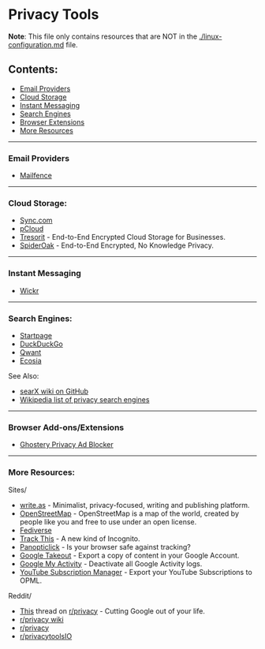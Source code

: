 # Privacy Tools

**Note**: This file only contains resources that are NOT in the [./linux-configuration.md](./linux-configuration.md) file.

## Contents:
- [Email Providers](#email-providers)
- [Cloud Storage](#cloud-storage)
- [Instant Messaging](#instant-messaging)
- [Search Engines](#search-engines)
- [Browser Extensions](#browser-extensions)
- [More Resources](#more-resources)

---

### Email Providers
- [Mailfence](https://mailfence.com/)

---

### Cloud Storage:
- [Sync.com](https://www.sync.com/)
- [pCloud](https://www.pcloud.com/)
- [Tresorit](https://www.tresorit.com/) - End-to-End Encrypted Cloud Storage for Businesses.
- [SpiderOak](https://spideroak.com/) - End-to-End Encrypted, No Knowledge Privacy.

---

### Instant Messaging
- [Wickr](https://wickr.com/)

---

### Search Engines:
- [Startpage](https://www.startpage.com/)
- [DuckDuckGo](https://duckduckgo.com/)
- [Qwant](http://qwant.com/)
- [Ecosia](https://www.ecosia.org/)

See Also:
- [searX wiki on GitHub](https://github.com/asciimoo/searx/wiki/possible-search-engines)
- [Wikipedia list of privacy search engines](https://en.wikipedia.org/wiki/List_of_search_engines#Privacy_search_engines)

---

### Browser Add-ons/Extensions
- [Ghostery Privacy Ad Blocker](https://www.ghostery.com/)

---

### More Resources:
Sites/
- [write.as](https://write.as/) - Minimalist, privacy-focused, writing and publishing platform.
- [OpenStreetMap](https://www.openstreetmap.org) - OpenStreetMap is a map of the world, created by people like you and free to use under an open license.
- [Fediverse](https://fediverse.party/)
- [Track This](https://trackthis.link) - A new kind of Incognito.
- [Panopticlick](https://panopticlick.eff.org/) - Is your browser safe against tracking?
- [Google Takeout](https://takeout.google.com/) - Export a copy of content in your Google Account.
- [Google My Activity](https://myactivity.google.com/myactivity) - Deactivate all Google Activity logs.
- [YouTube Subscription Manager](https://www.youtube.com/subscription_manager) - Export your YouTube Subscriptions to OPML.

Reddit/
- [This](https://www.reddit.com/r/privacy/comments/byzq4w/megathread_cutting_google_out_of_your_life_2019/?utm_source=share&utm_medium=web2x) thread on [r/privacy](https://www.reddit.com/r/privacy/) - Cutting Google out of your life.
- [r/privacy wiki](https://www.reddit.com/r/privacy/wiki/de-google)
- [r/privacy](https://www.reddit.com/r/privacy)
- [r/privacytoolsIO](https://www.reddit.com/r/privacytoolsIO)
